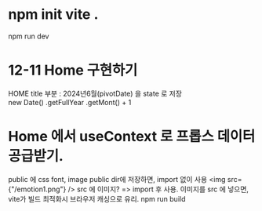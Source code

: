 # npm init vite .
npm run dev

# 12-11 Home 구현하기
HOME title 부분 : 2024년6월(pivotDate) 을 state 로 저장  
new Date()
.getFullYear
.getMont() + 1
# Home 에서 useContext 로 프롭스 데이터 공급받기.


public 에 css font, image
public dir에 저장하면, import 없이 사용
      <img src={"/emotion1.png"} />
src 에 이미지? => import 후 사용.
이미지를 src 에 넣으면, vite가 빌드 최적화시 브라우저 캐싱으로 유리.
npm run build